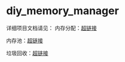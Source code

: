# diy_memory_manager

详细项目文档请见：
内存分配：[超链接](https://blog.csdn.net/weixin_38600908/article/details/119060999?spm=1001.2014.3001.5501)

内存池：[超链接](https://blog.csdn.net/weixin_38600908/article/details/119062503?spm=1001.2014.3001.5501)

垃圾回收：[超链接](https://blog.csdn.net/weixin_38600908/article/details/119064717?spm=1001.2014.3001.5501)
